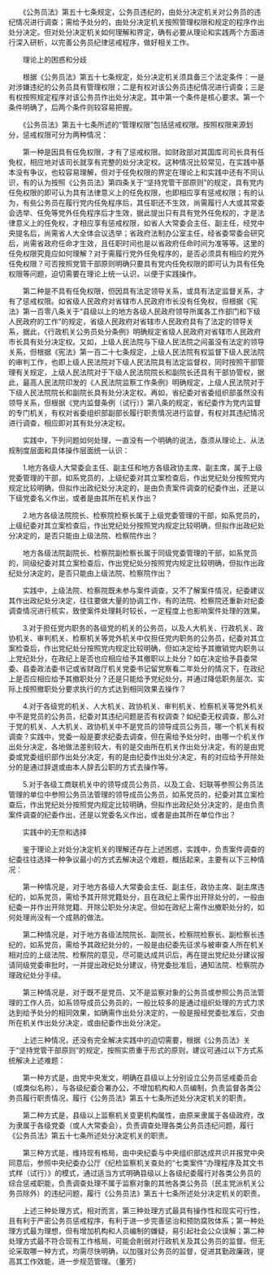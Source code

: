　　《公务员法》第五十七条规定，公务员违纪的，由处分决定机关对公务员的违纪情况进行调查；需给予处分的，由处分决定机关按照管理权限和规定的程序作出处分决定。但对处分决定机关如何理解和界定，确有必要从理论和实践两个方面进行深入研析，以完善公务员纪律惩戒程序，做好相关工作。

　　理论上的困惑和分歧

　　根据《公务员法》第五十七条规定，处分决定机关须具备三个法定条件：一是对涉嫌违纪的公务员具有管理权限；二是有权对该公务员违纪情况进行调查；三是有权按照规定程序对该公务员作出处分决定。其中第一个条件是核心要求。第一个条件明确了，后两个条件则较容易把握。

　　《公务员法》第五十七条所述的“管理权限”包括惩戒权限。按照权限来源划分，惩戒权限可分为两种情况：

　　第一种是因具有任免权限，才有了惩戒权限。如财政部对其国库司司长具有任免权，相应地对该司长就享有完整的处分决定权。这种情况比较常见，在实践中基本没有争议，也较容易理解，但对于任免权限的界定在理论上和实践中还有不同认识，有的认为按照《公务员法》第四条关于“坚持党管干部原则”的规定，具有党内任免权限的即可认为具有法律意义上的任免权限，也即相应享有惩戒权限；有的认为，有些公务员在履行党内任免程序后，其任职还不生效，尚需履行人大或其常委会选举、任免等党外任免程序后才生效，据此提出只有具有党外任免权的，才是法律意义上的任免权，才相应享有惩戒权限，如省人大常委会主任、副主任，经党中央提名后，尚需省人大全体会议选举；省政府法制办公室主任，经省委常委会研究后，尚需省政府任命才生效，且任职时间也是以省政府任命时间为准等等。这里的任免权限究竟应如何理解？对于需履行党外任免程序的，是否必须具有相应的党外任免权限？可否按照党管干部原则明确只要具有党内任免权限的即可认为具有任免权限等问题，迫切需要在理论上统一认识，以便于实践操作。

　　第二种是不具有任免权限，但因具有法定领导关系，或具有法定监督关系，才有了惩戒权限。如省级人民政府对省辖市人民政府市长没有任免权，但根据《宪法》第一百零八条关于“县级以上的地方各级人民政府领导所属各工作部门和下级人民政府的工作”的规定，省级人民政府对省辖市人民政府具有了法定的领导关系，据此，《行政机关公务员处分条例》明确规定省级人民政府对省辖市人民政府市长具有处分决定权。又如，上级人民法院与下级人民法院之间虽没有法定的领导关系，但根据《宪法》第一百二十七条规定，上级人民法院有权监督下级人民法院的审判工作，也即上级人民法院对下级人民法院具有法定监督权，同时按照干部管理有关规定，上级人民法院对于下级人民法院院长和副院长还具有干部协管权，据此，最高人民法院印发的《人民法院监察工作条例》明确规定，上级人民法院对于下级人民法院院长和副院长具有处分决定权。再如，省纪委对省委组织部虽然没有领导关系，但根据《党内监督条例（试行）》第八条的规定，省纪委作为党内监督的专门机关，有权对省委组织部副部长履行职责情况进行监督，有权对其违纪情况进行调查，相应即对其有处分决定权。

　　实践中，下列问题如何处理，一直没有一个明确的说法，亟须从理论上、从法规制度层面和具体操作层面统一认识：

　　1.地方各级人大常委会主任、副主任和地方各级政协主席、副主席，属于上级党委管理的干部，如系党员的，上级纪委对其立案检查后，作出党纪处分按照党内规定比较明确，但拟作出政纪处分决定的，是由负责案件调查的纪委作出，还是以下级党委名义作出，或者是由其所在机关作出？

　　2.地方各级法院院长、检察院检察长属于上级党委管理的干部，如系党员的，上级纪委对其立案检查后，作出党纪处分按照党内规定比较明确，但拟作出政纪处分决定的，是否只能由上级法院、检察院作出？

　　地方各级法院副院长、检察院副检察长属于同级党委管理的干部，如系党员的，同级纪委对其立案检查后，作出党纪处分按照党内规定比较明确，但拟作出政纪处分决定的，是否只能由上级法院、检察院作出？

　　实践中，上级法院、检察院既未参与案件调查，又不了解案件情况，纪委建议其作出政纪处分决定，往往要做大量的协调工作，有的法院、检察院还重新对纪委调查情况进行核实，致使案件处理耗时较长，一定程度上也影响案件处理的效果。

　　3.对于担任党内职务的各级党的机关的公务员，以及人大机关、行政机关、政协机关、审判机关、检察机关等党外机关中仅担任党内职务的公务员，纪委对其立案检查后，作出党纪处分按照党内规定比较明确，但如决定给予其撤销党内职务以上党纪处分，在政纪上是否也应相应给予其撤职以上处分？如在决定给予县委常委、县委政法委书记或省财政厅机关党委书记留党察看二年处分的情况下，在政纪上是否应相应给予其撤职处分？还是只能给予党纪处分，并通过降低职务层次、实际上按照撤职处分要求执行的方式达到相同效果去操作？

　　4.对于各级党的机关、人大机关、政协机关、审判机关、检察机关等党外机关中不是党员的公务员，纪委对其违纪问题是否有权调查？如纪委无权调查，那么对于党的机关、人大机关、政协机关中不是党员的领导成员公务员，哪一个机关有权调查？实践中，党委一般是要求纪委去调查，但在需给予处分时，由哪一个机关作出处分决定，各地做法差别较大，有的是交由所在机关作出处分决定，有的是由党委或党委组织部作出处分决定，有的是由纪委作出处分决定，有的对应给予开除处分的是通过辞退或由本人辞去公职的方式去操作等。

　　5.对于各级工商联机关中的领导成员公务员，以及工会、妇联等参照公务员法管理的单位中参照公务员法管理的领导成员公务员，如系党员的，纪委对其立案检查后，作出党纪处分按照党内规定比较明确，但拟作出政纪处分决定的，是由负责案件调查的纪委作出，还是以党委名义作出，或者是由其所在单位作出？

　　实践中的无奈和选择

　　鉴于理论上对处分决定机关的理解还存在上述困惑，实践中，负责案件调查的纪委往往选择一种争议最小的方式去解决这个难题，概括起来，主要有以下三种情况：

　　第一种情况是，对于地方各级人大常委会主任、副主任，政协主席、副主席违纪的，如系党员，需给予其开除党籍处分，且在政纪上需作出开除处分的，一般由纪委一并作出开除党籍、开除公职处分决定。但如在政纪上需作出撤职处分的，如何处理尚没有一个成熟的做法。

　　第二种情况是，对于地方各级法院院长、副院长，检察院检察长、副检察长违纪的，如系党员，需给予其政纪处分的，一般是由纪委先征求与被审查人所在机关相对应的上级法院、检察院的意见，尽可能达成共识后，再在提出党纪处分建议报请同级党委审批时，一并提出政纪处分建议，待党委批准后，通知法院、检察院办理政纪处分手续。

　　第三种情况是，对于既不是党员、又不是监察对象的公务员或参照公务员法管理的工作人员，如系领导成员公务员的，一般比较多的是通过组织处理的方式力求达到给予处分的相同效果，如确需作出处分决定的，一般是报经党委批准后，交由所在机关作出处分决定，或由纪委作出处分决定。

　　上述三种情况，还没有完全解决实践中的迫切需要，根据《公务员法》关于“坚持党管干部原则”的规定，按照实质重于形式的原则，建议可通过以下方式系统解决上述难题：

　　第一种方式是，由党中央发文，明确在县级以上分别设立公务员惩戒委员会（或类似名称），与各级纪委合署办公，不增加机构和人员编制，负责监督各类公务员履行职责情况，履行《公务员法》第五十七条所述处分决定机关的职责。

　　第二种方式是，县级以上监察机关变更机构属性，由原来隶属于各级政府，改为隶属于各级党委（或人大常委会），负责调查处理各类公务员违纪问题，履行《公务员法》第五十七条所述处分决定机关的职责。

　　第三种方式是，维持现有格局，由中央纪委与中央组织部达成共识并报党中央同意后，参照中央纪委办公厅《纪检监察机关查处的“七类案件”办理程序及其文书式样（试行）》的模式，通过适当方式明确县级以上各级纪委履行对各类公务员的综合惩戒职能，负责调查处理不属于监察对象的其他各类公务员（民主党派机关公务员除外）的违纪问题，履行《公务员法》第五十七条所述处分决定机关的职责。

　　上述三种处理方式，相对而言，第三种处理方式最具有操作性和现实可行性，且有利于严密公务员惩戒程序，有利于进一步完善惩治和预防腐败体系；第一种处理方式最为理想，但有增加机构和人员编制的嫌疑，易引起社会公众误解；第二种处理方式最不符合现有工作格局，可能会削弱对行政机关及其公务员的监督。但无论采取哪一种方式，均需尽快明确，以加强对公务员的监督，促进其勤政廉政，提高其工作效能，进一步规范管理。（董芳）
